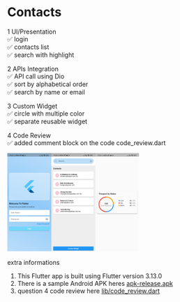 # Contacts

1 UI/Presentation</br>
  ✅ login</br>
  ✅ contacts list </br>
  ✅ search with highlight</br>

2 APIs Integration</br>
✅ API call using Dio</br>
✅ sort by alphabetical order</br>
✅ search by name or email</br>

3 Custom Widget</br>
✅ circle with multiple color</br>
✅ separate reusable widget</br>

4 Code Review</br>
✅ added comment block on the code code_review.dart</br>

<img src="images/login.jpg" width=20% height=20%><img src="images/list.jpg" width=20% height=20%><img src="images/custom_widget.jpg" width=20% height=20%>

extra informations
1. This Flutter app is built using Flutter version 3.13.0
2. There is a sample Android APK heres [apk-release.apk](https://github.com/lovaicv/contact-book/blob/master/app-release.apk)
3. question 4 code review here [lib/code_review.dart](https://github.com/lovaicv/contact-book/blob/master/lib/code_review.dart)
